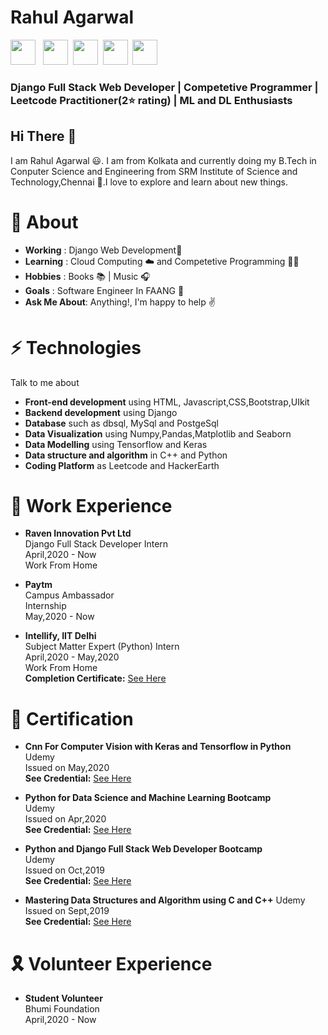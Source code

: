 # Rahul Agarwal

<a href="https://www.linkedin.com/in/rahul-agarwal-9b7a98171/"><img src="https://img.icons8.com/color/48/000000/linkedin-circled.png" height="40px" width="40px"/></a> &nbsp;
<a href="https://www.facebook.com/profile.php?id=100005953057441"><img src="https://img.icons8.com/color/48/000000/facebook-new.png" height="40px" width="40px"/></a>&nbsp;
<a href="rahul.agarwal31101999@gmail.com"><img src="https://img.icons8.com/color/48/000000/google-plus--v1.png" height="40px" width="40px"/></a>&nbsp;
<a href="https://twitter.com/RahulAg25201825"><img src="https://img.icons8.com/color/48/000000/twitter-circled.png" height="40px" width="40px"/></a>&nbsp;
<a href="https://www.instagram.com/rahul_agarwal1999/"><img src="https://img.icons8.com/color/48/000000/instagram-new.png" height="40px" width="40px"/></a>&nbsp;

 
### Django Full Stack Web Developer | Competetive Programmer | Leetcode Practitioner(2⭐️ rating) | ML and DL Enthusiasts

## Hi There 👋

I am Rahul Agarwal 😃. I am from Kolkata and currently doing my B.Tech in Conputer Science and Engineering from SRM Institute of Science and Technology,Chennai 🏫.I love to explore and learn about new things.

# 📖 About
 - **Working** : Django Web Development📱
 - **Learning** : Cloud Computing ☁️ and Competetive Programming 👨‍💻
 - **Hobbies** : Books 📚 | Music 🎧
 - **Goals** : Software Engineer In FAANG 👑
 - **Ask Me About**: Anything!, I'm happy to help ✌️
 


# ⚡️ Technologies
Talk to me about
 - **Front-end development** using HTML, Javascript,CSS,Bootstrap,UIkit
 - **Backend development** using Django
 - **Database** such as dbsql, MySql and PostgeSql
 - **Data Visualization** using Numpy,Pandas,Matplotlib and Seaborn
 - **Data Modelling** using Tensorflow and Keras
 - **Data structure and algorithm** in C++ and Python
 - **Coding Platform** as Leetcode and HackerEarth
 
 
 
 # 💼 Work Experience
 - **Raven Innovation Pvt Ltd** <br>
 Django Full Stack Developer Intern<br>
 April,2020 - Now <br>
 Work From Home<br>
 
  - **Paytm** <br>
  Campus Ambassador <br>
  Internship<br>
  May,2020 - Now<br>
  
   - **Intellify, IIT Delhi** <br>
  Subject Matter Expert (Python) Intern <br>
  April,2020 - May,2020 <br>
  Work From Home<br>
  **Completion Certificate:** <a href="https://drive.google.com/file/d/1wM4wkiWgpL-EQ4_np64I4e5uS3QwsDTr/view">See Here</a>
  
  
  # 🏅 Certification
   - **Cnn For Computer Vision with Keras and Tensorflow in Python**<br>
   Udemy<br>
   Issued on May,2020<br>
   **See Credential:** <a href="https://www.udemy.com/certificate/UC-070f14b9-5d34-41ec-9a4e-83c4cdc50d27/">See Here</a>
   
   - **Python for Data Science and Machine Learning Bootcamp**<br>
   Udemy<br>
   Issued on Apr,2020<br>
   **See Credential:** <a href="https://www.udemy.com/certificate/UC-15f22b95-e879-4959-943d-526607a17d0f/">See Here</a>
  
  - **Python and Django Full Stack Web Developer Bootcamp**<br>
   Udemy<br>
   Issued on Oct,2019<br>
   **See Credential:** <a href="https://www.udemy.com/certificate/UC-432GFP4S/">See Here</a>
  
  - **Mastering Data Structures and Algorithm using C and C++**
  Udemy<br>
  Issued on Sept,2019<br>
  **See Credential:** <a href="https://www.udemy.com/certificate/UC-NX5EC070/">See Here</a>
  
  # 🎗 Volunteer Experience
   - **Student Volunteer**<br>
   Bhumi Foundation<br>
   April,2020 - Now
   
   
  
  
  
